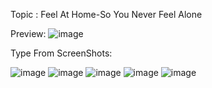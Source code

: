 Topic : Feel At Home-So You Never Feel Alone

Preview:
![image](https://user-images.githubusercontent.com/43849911/72035069-ce9f2c80-32bc-11ea-8789-dde07786b571.png)


Type From ScreenShots:

![image](https://user-images.githubusercontent.com/43849911/72004993-907d1b00-3272-11ea-9881-0ae8d087687b.png)
![image](https://user-images.githubusercontent.com/43849911/72005007-94a93880-3272-11ea-929b-4a0211cb8c42.png)
![image](https://user-images.githubusercontent.com/43849911/72005010-983cbf80-3272-11ea-9f7a-8df582c3a977.png)
![image](https://user-images.githubusercontent.com/43849911/72005017-9d9a0a00-3272-11ea-9e19-57186c8a5a9e.png)
![image](https://user-images.githubusercontent.com/43849911/72005023-a25ebe00-3272-11ea-851d-09e86d9688a5.png)
